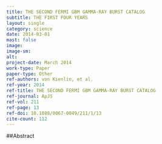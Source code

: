 ```yaml
---
title: THE SECOND FERMI GBM GAMMA-RAY BURST CATALOG
subtitle: THE FIRST FOUR YEARS
layout: single
category: science
date: 2014-03-01
mast: false
image: 
image-sm: 
alt: 
project-date: March 2014
work-type: Paper
paper-type: Other
ref-authors: von Kienlin, et al.
ref-year: 2014
ref-title: THE SECOND FERMI GBM GAMMA-RAY BURST CATALOG
ref-journal: ApJS
ref-vol: 211
ref-page: 13
ref-doi: 10.1088/0067-0049/211/1/13
cite-count: 112
---
```



##Abstract
